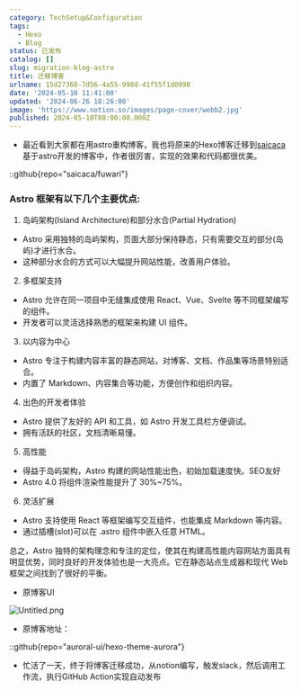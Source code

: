 ```yaml
---
category: TechSetup&Configuration
tags:
  - Hexo
  - Blog
status: 已发布
catalog: []
slug: migration-blog-astro
title: 迁移博客
urlname: 15d27368-7d56-4a55-998d-41f55f1d0998
date: '2024-05-10 11:41:00'
updated: '2024-06-26 18:26:00'
image: 'https://www.notion.so/images/page-cover/webb2.jpg'
published: 2024-05-10T08:00:00.000Z
---
```

- 最近看到大家都在用astro重构博客，我也将原来的Hexo博客迁移到[saicaca](https://github.com/saicaca/fuwari)基于astro开发的博客中，作者很厉害，实现的效果和代码都很优美。

::github{repo="saicaca/fuwari"}


### Astro 框架有以下几个主要优点:



1. 岛屿架构(Island Architecture)和部分水合(Partial Hydration)
- Astro 采用独特的岛屿架构，页面大部分保持静态，只有需要交互的部分(岛屿)才进行水合。
- 这种部分水合的方式可以大幅提升网站性能，改善用户体验。

2. 多框架支持
- Astro 允许在同一项目中无缝集成使用 React、Vue、Svelte 等不同框架编写的组件。
- 开发者可以灵活选择熟悉的框架来构建 UI 组件。

3. 以内容为中心
- Astro 专注于构建内容丰富的静态网站，对博客、文档、作品集等场景特别适合。
- 内置了 Markdown、内容集合等功能，方便创作和组织内容。

4. 出色的开发者体验
- Astro 提供了友好的 API 和工具，如 Astro 开发工具栏方便调试。
- 拥有活跃的社区，文档清晰易懂。

5. 高性能
- 得益于岛屿架构，Astro 构建的网站性能出色，初始加载速度快。SEO友好
- Astro 4.0 将组件渲染性能提升了 30%~75%。

6. 灵活扩展
- Astro 支持使用 React 等框架编写交互组件，也能集成 Markdown 等内容。
- 通过插槽(slot)可以在 .astro 组件中嵌入任意 HTML。

总之，Astro 独特的架构理念和专注的定位，使其在构建高性能内容网站方面具有明显优势，同时良好的开发体验也是一大亮点。它在静态站点生成器和现代 Web 框架之间找到了很好的平衡。

- 原博客UI

![Untitled.png](https://prod-files-secure.s3.us-west-2.amazonaws.com/5d24fe63-e567-4804-86f9-9fdc62e13082/3d59c350-432a-4fb6-a08f-0638fef2026e/Untitled.png?X-Amz-Algorithm=AWS4-HMAC-SHA256&X-Amz-Content-Sha256=UNSIGNED-PAYLOAD&X-Amz-Credential=AKIAT73L2G45FSPPWI6X%2F20241209%2Fus-west-2%2Fs3%2Faws4_request&X-Amz-Date=20241209T054006Z&X-Amz-Expires=3600&X-Amz-Signature=91265d0cbfffaa8b38c3a39fc3ef85413d14c2d9e3614427f0915d60b660bb60&X-Amz-SignedHeaders=host&x-id=GetObject)

- 原博客地址：

::github{repo="auroral-ui/hexo-theme-aurora"}

- 忙活了一天，终于将博客迁移成功，从notion编写，触发slack，然后调用工作流，执行GitHub Action实现自动发布
